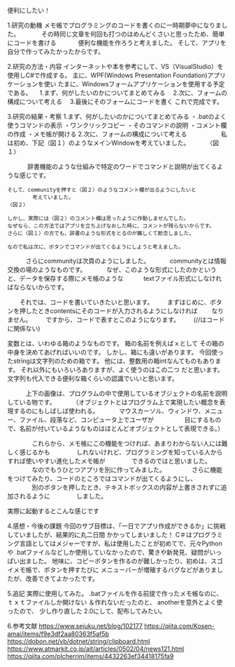 便利にしたい！


1.研究の動機
	メモ帳でプログラミングのコードを書くのに一時期夢中になりました。
　　　 その時同じ文章を何回も打つのはめんどくさいと思ったため、簡単にコードを書ける
　　　 便利な機能を作ろうと考えました。
	そして、アプリを自分で作ってみたかったからです。

2.研究の方法・内容
	インターネットや本を参考にして、VS（VisualStudio）を使用しC#で作成する。
	主に、WPF(Windows Presentation Foundation)アプリケーションを使い
	たまに、Windowsフォームアプリケーションを使用する予定である。
	　1.まず、何がしたいのかについてまとめてみる
	　2.次に、フォームの構成について考える
	　3.最後にそのフォームにコードを書く
	これで完成です。

3.研究の結果・考察
	1.まず、何がしたいのかについてまとめてみる
		・.batのよく使うコマンドの表示
		・ワンクリックコピー
		・そのコマンドの説明
		・コメント欄の作成
		・メモ帳が開ける
	2.次に、フォームの構成について考える
　　　　　	私は初め、下記（図１）のようなメインWindowを考えていました。
　　　〈図１〉

　　　  辞書機能のような仕組みで特定のワードでコマンドと説明が出てくるような感じです。

	そして、communityを押すと〈図２〉のようなコメント欄が出るようにしたいと
            考えていました。
	〈図２〉
	
	しかし、実際には〈図２〉のコメント欄は思ったように作動しませんでした。
	なぜなら、この方法ではアプリを立ち上げなおした時に、コメントが残らないからです。
	さらに〈図１〉の方でも、辞書のような形式をとるのが難しくて断念しました。

	なので私は次に、ボタンでコマンドが出てくるようにしようと考えました。

　　　さらにcommunityは次頁のようにしました。
　　　communityとは情報交換の場のようなものです。
　　　なぜ、このような形式にしたのかというと、データを保存する際にメモ帳のような
　　　textファイル形式にしなければならないからです。


　　それでは、コードを書いていきたいと思います。
　　まずはじめに、ボタンを押したときcontentsにそのコードが入力されるようにしなければ
　　なりません。
　　ですから、コードで表すとこのようになります。
　　(//はコードに関係ない)


変数とは、いわゆる箱のようなものです。
箱の名前を例えばｘとして
その箱の中身を決めてあげればいいのです。
しかし、箱にも違いがあります。
今回使ったstringは文字列のための箱です。
他には、整数用の箱intなんてものもあります。
それ以外にもいろいろありますが、よく使うのはこの二つ
だと思います。
文字列も代入できる便利な箱くらいの認識でいいと思います。




　　　上下の画像は、プログラムの中で使用しているオブジェクトの名前を説明している物です。
　　　（オブジェクトとはプログラム上で実現したい概念を表現するのにもしばしば使われる。
　　　マウスカーソル、ウィンドウ、メニュー、ファイル、段落など、コンピュータ上でユーザが　　　　　目にするもので、名前が付いているようなものはほとんどオブジェクトとして表現できる。）














　　　　これらから、メモ帳にこの機能をつければ、あまりわからない人には難しく感じるかも
　　　　しれないけれど、プログラミングを知っている人からすれば使いやすい進化したメモ帳が
　　　　できるのではと思いました。
　　　　なのでもうひとつアプリを別に作ってみました。
　　　　さらに機能をつけてみたり、コードのところではコマンドが出てくるようにし、
　　　　別のボタンを押したとき、テキストボックスの内容が上書きされずに追加されるように
　　　　しました。












実際に起動するとこんな感じです


























4.感想・今後の課題
今回のサブ目標は、「一日でアプリ作成ができるか」に挑戦していましたが、結果的に丸二日間
かかってしまいました！
C＃はプログラミング言語としてはメジャーですが、私は使用したことが初めてで、元々Pythonや
.batファイルなどしか使用していなかったので、驚きや新発見、疑問がいっぱい出ました。
地味に、コピーボタンを作るのが難しかったり、初めは、スゴイメモ帳で、ボタンを押すたびに
メニューバーが増殖するバグなどがありましたが、改善できてよかったです。


5.追記
実際に使用してみた。
.batファイルを作る前提で作ったメモ帳なのに、ｔｘｔファイルしか開けない
＆作れないだったのと、
anotherを意外とよく使ったので、
少し作り直した
2.0にして、配布してみたい。






6.参考文献
https://www.sejuku.net/blog/102177
https://qiita.com/Kosen-amai/items/f9e3df2aa80363f5af5b
https://dobon.net/vb/dotnet/string/clipboard.html
https://www.atmarkit.co.jp/ait/articles/0502/04/news121.html
https://qiita.com/plcherrim/items/4432263ef34418175fa9
